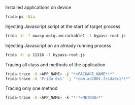 Installed applications on device
```bash
frida-ps -Uia
```
Injecting Javascript script at the start of target process 
```bash
frida -U -f owasp.mstg.uncrackable1 -l bypass-root.js
```
Injecting Javascript on an already running process
```bash
frida -U -p 11316 -l bypass-root.js
```
Tracing all class and methods of the application
```bash
frida-trace -U <APP_NAME> -j "*<PACKAGE_NAME*!*"
frida-trace -U 'Frida 0x1' -j "*com.ad2001.frida0x1*!*"
```
Tracing only one method
```bash
frida-trace -U <APP_NAME> -k "*!*<METHOD>*"
```